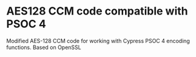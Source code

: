 # AES128 CCM code compatible with PSOC 4 
Modified AES-128 CCM code for working with Cypress PSOC 4 encoding functions. Based on OpenSSL
